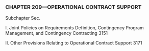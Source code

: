 ### **CHAPTER 209—OPERATIONAL CONTRACT SUPPORT** ###

Subchapter Sec.

I. Joint Policies on Requirements Definition, Contingency Program Management, and Contingency Contracting 3151

II. Other Provisions Relating to Operational Contract Support 3171
